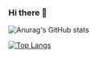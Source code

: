 ### Hi there 👋

<!--
**JDsnyke/JDsnyke** is a ✨ _special_ ✨ repository because its `README.md` (this file) appears on your GitHub profile.

Here are some ideas to get you started:

- 🔭 I’m currently working on ...
- 🌱 I’m currently learning ...
- 👯 I’m looking to collaborate on ...
- 🤔 I’m looking for help with ...
- 💬 Ask me about ...
- 📫 How to reach me: ...
- 😄 Pronouns: ...
- ⚡ Fun fact: ...
-->

![Anurag's GitHub stats](https://github-readme-stats.vercel.app/api?username=JDsnyke&show_icons=true)

[![Top Langs](https://github-readme-stats.vercel.app/api/top-langs/?username=JDsnyke&layout=compact&card_width=447)]()
